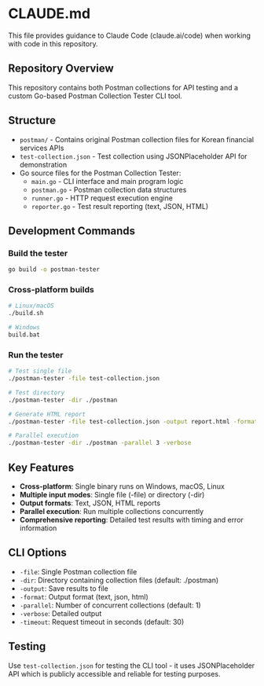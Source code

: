 # CLAUDE.md

This file provides guidance to Claude Code (claude.ai/code) when working with code in this repository.

## Repository Overview

This repository contains both Postman collections for API testing and a custom Go-based Postman Collection Tester CLI tool.

## Structure

- `postman/` - Contains original Postman collection files for Korean financial services APIs
- `test-collection.json` - Test collection using JSONPlaceholder API for demonstration
- Go source files for the Postman Collection Tester:
  - `main.go` - CLI interface and main program logic
  - `postman.go` - Postman collection data structures
  - `runner.go` - HTTP request execution engine
  - `reporter.go` - Test result reporting (text, JSON, HTML)

## Development Commands

### Build the tester
```bash
go build -o postman-tester
```

### Cross-platform builds
```bash
# Linux/macOS
./build.sh

# Windows
build.bat
```

### Run the tester
```bash
# Test single file
./postman-tester -file test-collection.json

# Test directory
./postman-tester -dir ./postman

# Generate HTML report
./postman-tester -file test-collection.json -output report.html -format html

# Parallel execution
./postman-tester -dir ./postman -parallel 3 -verbose
```

## Key Features

- **Cross-platform**: Single binary runs on Windows, macOS, Linux
- **Multiple input modes**: Single file (-file) or directory (-dir)
- **Output formats**: Text, JSON, HTML reports
- **Parallel execution**: Run multiple collections concurrently
- **Comprehensive reporting**: Detailed test results with timing and error information

## CLI Options

- `-file`: Single Postman collection file
- `-dir`: Directory containing collection files (default: ./postman)
- `-output`: Save results to file
- `-format`: Output format (text, json, html)
- `-parallel`: Number of concurrent collections (default: 1)
- `-verbose`: Detailed output
- `-timeout`: Request timeout in seconds (default: 30)

## Testing

Use `test-collection.json` for testing the CLI tool - it uses JSONPlaceholder API which is publicly accessible and reliable for testing purposes.